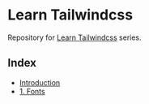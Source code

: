 # Learn Tailwindcss

Repository for [Learn Tailwindcss](https://til.amitjoki.com/series/learn-tailwindcss) series.

## Index

- [Introduction](Introduction.md)
- [1. Fonts](1.%20Fonts/README.md) 